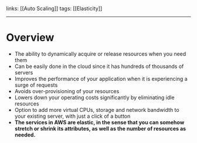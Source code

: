 links: [[Auto Scaling]]
tags: [[Elasticity]] 

_________________

# Overview

- The ability to dynamically acquire or release resources when you need them 
- Can be easily done in the cloud since it has hundreds of thousands of servers
- Improves the performance of your application when it is experiencing a surge of requests
- Avoids over-provisioning of your resources
- Lowers down your operating costs significantly by eliminating idle resources
- Option to add more virtual CPUs, storage and network bandwidth to your existing server, with just a click of a button
- **The services in AWS are elastic, in the sense that you can somehow stretch or shrink its attributes, as well as the number of resources as needed.**


